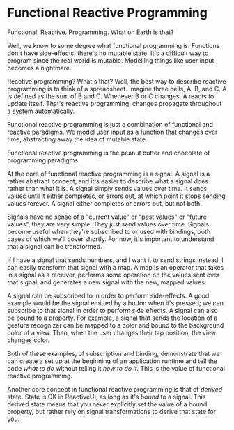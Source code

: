 # Functional Reactive Programming

Functional. Reactive. Programming. What on Earth is that?

Well, we know to some degree what functional programming is. Functions don't have side-effects; there's no mutable state. It's a difficult way to program since the real world is mutable. Modelling things like user input becomes a nightmare.

Reactive programming? What's that? Well, the best way to describe reactive programming is to think of a spreadsheet. Imagine three cells, A, B, and C. A is defined as the sum of B and C. Whenever B or C changes, A reacts to update itself. That's reactive programming: changes propagate throughout a system automatically.

Functional reactive programming is just a combination of functional and reactive paradigms. We model user input as a function that changes over time, abstracting away the idea of mutable state.

Functional reactive programming is the peanut butter and chocolate of programming paradigms.

At the core of functional reactive programming is a signal. A signal is a rather abstract concept, and it's easier to describe what a signal does rather than what it is. A signal simply sends values over time. It sends values until it either completes, or errors out, at which point it stops sending values forever. A signal either completes or errors out, but not both.

Signals have no sense of a "current value" or "past values" or "future values", they are very simple. They just send values over time. Signals become useful when they're subscribed to or used with bindings, both cases of which we'll cover shortly. For now, it's important to understand that a signal can be transformed.

If I have a signal that sends numbers, and I want it to send strings instead, I can easily transform that signal with a map. A map is an operator that takes in a signal as a receiver, performs some operation on the values sent over that signal, and generates a new signal with the new, mapped values.

A signal can be subscribed to in order to perform side-effects. A good example would be the signal emitted by a button when it's pressed; we can subscribe to that signal in order to perform side effects. A signal can also be bound to a property. For example, a signal that sends the location of a gesture recognizer can be mapped to a color and bound to the background color of a view. Then, when the user changes their tap position, the view changes color.

Both of these examples, of subscription and binding, demonstrate that we can create a set up at the beginning of an application runtime and tell the code *what to do* without telling it *how to do it*. This is the value of functional reactive programming.

Another core concept in functional reactive programming is that of *derived* state. State is OK in ReactiveUI, as long as it's *bound* to a signal. This derived state means that you never explicitly set the value of a bound property, but rather rely on signal transformations to derive that state for you.